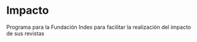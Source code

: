 # Impacto
Programa para la Fundación Index para facilitar la realización del impacto de sus revistas
